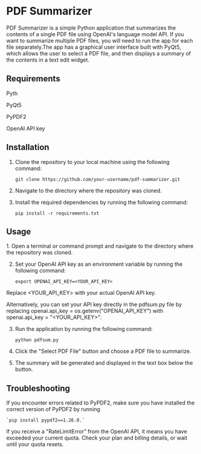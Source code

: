 <H1>PDF Summarizer</h1>

PDF Summarizer is a simple Python application that summarizes the contents of a single PDF file using OpenAI's language model API. If you want to summarize multiple PDF files, you will need to run the app for each file separately.The app has a graphical user interface built with PyQt5, which allows the user to select a PDF file, and then displays a summary of the contents in a text edit widget. 

<h2>Requirements</h2>

Pyth

PyQt5

PyPDF2

OpenAI API key


<h2>Installation</h2>

1. Clone the repository to your local machine using the following command:

     `git clone https://github.com/your-username/pdf-summarizer.git`

2. Navigate to the directory where the repository was cloned.

3. Install the required dependencies by running the following command:

     `pip install -r requirements.txt`

<h2>Usage</h2>
1. Open a terminal or command prompt and navigate to the directory where the repository was cloned.

2. Set your OpenAI API key as an environment variable by running the following command:

      `export OPENAI_API_KEY=<YOUR_API_KEY>`

Replace <YOUR_API_KEY> with your actual OpenAI API key.

Alternatively, you can set your API key directly in the pdfsum.py file by replacing     openai.api_key = os.getenv("OPENAI_API_KEY") with openai.api_key = "<YOUR_API_KEY>".

3. Run the application by running the following command:

      `python pdfsum.py`
    
4. Click the "Select PDF File" button and choose a PDF file to summarize.

5. The summary will be generated and displayed in the text box below the button.

<h2>Troubleshooting</h2>

If you encounter errors related to PyPDF2, make sure you have installed the correct version of PyPDF2 by running 

    `pip install pypdf2==1.26.0.`
    

If you receive a "RateLimitError" from the OpenAI API, it means you have exceeded your current quota. Check your plan and billing details, or wait until your quota resets.
